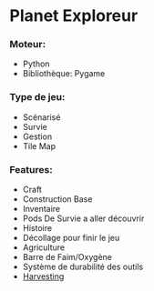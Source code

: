 # Planet Exploreur

### Moteur:
* Python
* Bibliothèque: Pygame

### Type de jeu:
* Scénarisé
* Survie
* Gestion
* Tile Map
 
### Features:
* Craft
* Construction Base
* Inventaire
* Pods De Survie a aller découvrir
* Histoire
* Décollage pour finir le jeu
* Agriculture
* Barre de Faim/Oxygène
* Système de durabilité des outils
* [Harvesting](https://github.com/arzox/Trophy/blob/main/Idea/Harvesting.md)
